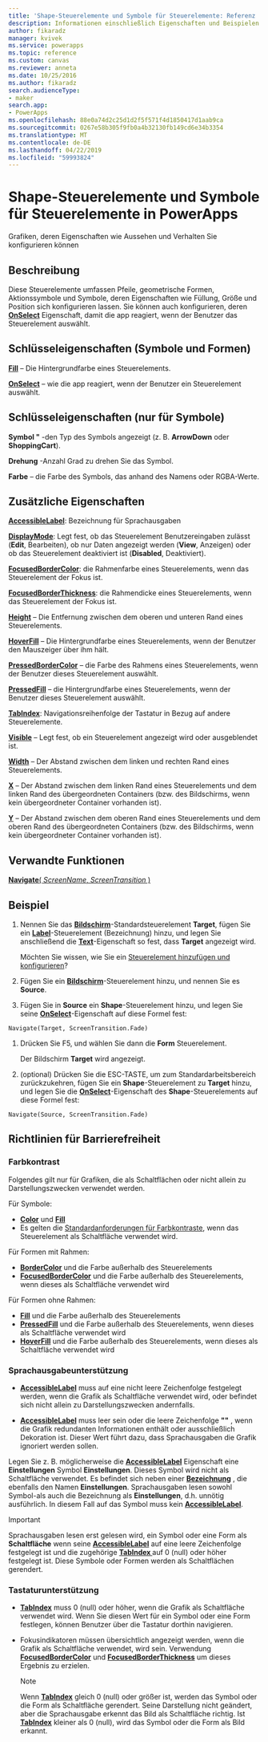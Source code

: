 ```yaml
---
title: 'Shape-Steuerelemente und Symbole für Steuerelemente: Referenz | Microsoft-Dokumentation'
description: Informationen einschließlich Eigenschaften und Beispielen für Shape-Steuerelemente und Symbole für Steuerelemente
author: fikaradz
manager: kvivek
ms.service: powerapps
ms.topic: reference
ms.custom: canvas
ms.reviewer: anneta
ms.date: 10/25/2016
ms.author: fikaradz
search.audienceType:
- maker
search.app:
- PowerApps
ms.openlocfilehash: 88e0a74d2c25d1d2f5f571f4d1850417d1aab9ca
ms.sourcegitcommit: 0267e58b305f9fb0a4b32130fb149cd6e34b3354
ms.translationtype: MT
ms.contentlocale: de-DE
ms.lasthandoff: 04/22/2019
ms.locfileid: "59993824"
---
```

# <a name="shape-controls-and-icon-controls-in-powerapps"></a>Shape-Steuerelemente und Symbole für Steuerelemente in PowerApps
Grafiken, deren Eigenschaften wie Aussehen und Verhalten Sie konfigurieren können

## <a name="description"></a>Beschreibung
Diese Steuerelemente umfassen Pfeile, geometrische Formen, Aktionssymbole und Symbole, deren Eigenschaften wie Füllung, Größe und Position sich konfigurieren lassen. Sie können auch konfigurieren, deren **[OnSelect](properties-core.md)** Eigenschaft, damit die app reagiert, wenn der Benutzer das Steuerelement auswählt.

## <a name="key-properties-icons-and-shapes"></a>Schlüsseleigenschaften (Symbole und Formen)
**[Fill](properties-color-border.md)** – Die Hintergrundfarbe eines Steuerelements.

**[OnSelect](properties-core.md)**  – wie die app reagiert, wenn der Benutzer ein Steuerelement auswählt.

## <a name="key-properties-icons-only"></a>Schlüsseleigenschaften (nur für Symbole)

**Symbol "** -den Typ des Symbols angezeigt (z. B. **ArrowDown** oder **ShoppingCart**). 

**Drehung** -Anzahl Grad zu drehen Sie das Symbol. 

**Farbe** – die Farbe des Symbols, das anhand des Namens oder RGBA-Werte.

## <a name="additional-properties"></a>Zusätzliche Eigenschaften
**[AccessibleLabel](properties-accessibility.md)**: Bezeichnung für Sprachausgaben

**[DisplayMode](properties-core.md)**: Legt fest, ob das Steuerelement Benutzereingaben zulässt (**Edit**, Bearbeiten), ob nur Daten angezeigt werden (**View**, Anzeigen) oder ob das Steuerelement deaktiviert ist (**Disabled**, Deaktiviert).

**[FocusedBorderColor](properties-color-border.md)**: die Rahmenfarbe eines Steuerelements, wenn das Steuerelement der Fokus ist.

**[FocusedBorderThickness](properties-color-border.md)**: die Rahmendicke eines Steuerelements, wenn das Steuerelement der Fokus ist.

**[Height](properties-size-location.md)** – Die Entfernung zwischen dem oberen und unteren Rand eines Steuerelements.

**[HoverFill](properties-color-border.md)** – Die Hintergrundfarbe eines Steuerelements, wenn der Benutzer den Mauszeiger über ihm hält.

**[PressedBorderColor](properties-color-border.md)**  – die Farbe des Rahmens eines Steuerelements, wenn der Benutzer dieses Steuerelement auswählt.

**[PressedFill](properties-color-border.md)**  – die Hintergrundfarbe eines Steuerelements, wenn der Benutzer dieses Steuerelement auswählt.

**[TabIndex](properties-accessibility.md)**: Navigationsreihenfolge der Tastatur in Bezug auf andere Steuerelemente.

**[Visible](properties-core.md)** – Legt fest, ob ein Steuerelement angezeigt wird oder ausgeblendet ist.

**[Width](properties-size-location.md)** – Der Abstand zwischen dem linken und rechten Rand eines Steuerelements.

**[X](properties-size-location.md)** – Der Abstand zwischen dem linken Rand eines Steuerelements und dem linken Rand des übergeordneten Containers (bzw. des Bildschirms, wenn kein übergeordneter Container vorhanden ist).

**[Y](properties-size-location.md)** – Der Abstand zwischen dem oberen Rand eines Steuerelements und dem oberen Rand des übergeordneten Containers (bzw. des Bildschirms, wenn kein übergeordneter Container vorhanden ist).

## <a name="related-functions"></a>Verwandte Funktionen

[**Navigate**( *ScreenName*, *ScreenTransition* )](../functions/function-navigate.md)

## <a name="example"></a>Beispiel

1. Nennen Sie das **[Bildschirm](control-screen.md)**-Standardsteuerelement **Target**, fügen Sie ein **[Label](control-text-box.md)**-Steuerelement (Bezeichnung) hinzu, und legen Sie anschließend die  **[Text](properties-core.md)**-Eigenschaft so fest, dass **Target** angezeigt wird.

    Möchten Sie wissen, wie Sie ein [Steuerelement hinzufügen und konfigurieren](../add-configure-controls.md)?

1. Fügen Sie ein **[Bildschirm](control-screen.md)**-Steuerelement hinzu, und nennen Sie es **Source**.

1. Fügen Sie in **Source** ein **Shape**-Steuerelement hinzu, und legen Sie seine **[OnSelect](properties-core.md)**-Eigenschaft auf diese Formel fest:

  `Navigate(Target, ScreenTransition.Fade)`
  
1. Drücken Sie F5, und wählen Sie dann die **Form** Steuerelement.

    Der Bildschirm **Target** wird angezeigt.

1. (optional) Drücken Sie die ESC-TASTE, um zum Standardarbeitsbereich zurückzukehren, fügen Sie ein **Shape**-Steuerelement zu **Target** hinzu, und legen Sie die **[OnSelect](properties-core.md)**-Eigenschaft des **Shape**-Steuerelements auf diese Formel fest:

  `Navigate(Source, ScreenTransition.Fade)`

## <a name="accessibility-guidelines"></a>Richtlinien für Barrierefreiheit

### <a name="color-contrast"></a>Farbkontrast

Folgendes gilt nur für Grafiken, die als Schaltflächen oder nicht allein zu Darstellungszwecken verwendet werden.

Für Symbole:
- **[Color](properties-color-border.md)** und **[Fill](properties-color-border.md)**
- Es gelten die [Standardanforderungen für Farbkontraste](../accessible-apps-color.md), wenn das Steuerelement als Schaltfläche verwendet wird.

Für Formen mit Rahmen:
- **[BorderColor](properties-color-border.md)** und die Farbe außerhalb des Steuerelements
- **[FocusedBorderColor](properties-color-border.md)** und die Farbe außerhalb des Steuerelements, wenn dieses als Schaltfläche verwendet wird

Für Formen ohne Rahmen:
- **[Fill](properties-color-border.md)** und die Farbe außerhalb des Steuerelements
- **[PressedFill](properties-color-border.md)** und die Farbe außerhalb des Steuerelements, wenn dieses als Schaltfläche verwendet wird
- **[HoverFill](properties-color-border.md)** und die Farbe außerhalb des Steuerelements, wenn dieses als Schaltfläche verwendet wird

### <a name="screen-reader-support"></a>Sprachausgabeunterstützung
- **[AccessibleLabel](properties-accessibility.md)**  muss auf eine nicht leere Zeichenfolge festgelegt werden, wenn die Grafik als Schaltfläche verwendet wird, oder befindet sich nicht allein zu Darstellungszwecken andernfalls.

- **[AccessibleLabel](properties-accessibility.md)**  muss leer sein oder die leere Zeichenfolge **""** , wenn die Grafik redundanten Informationen enthält oder ausschließlich Dekoration ist. Dieser Wert führt dazu, dass Sprachausgaben die Grafik ignoriert werden sollen.

Legen Sie z. B. möglicherweise die **[AccessibleLabel](properties-accessibility.md)** Eigenschaft eine **Einstellungen** Symbol **Einstellungen**. Dieses Symbol wird nicht als Schaltfläche verwendet. Es befindet sich neben einer **[Bezeichnung](control-text-box.md)** , die ebenfalls den Namen **Einstellungen**. Sprachausgaben lesen sowohl Symbol-als auch die Bezeichnung als **Einstellungen**, d.h. unnötig ausführlich. In diesem Fall auf das Symbol muss kein  **[AccessibleLabel](properties-accessibility.md)**.

> [!IMPORTANT]
> Sprachausgaben lesen erst gelesen wird, ein Symbol oder eine Form als **Schaltfläche** wenn seine **[AccessibleLabel](properties-accessibility.md)** auf eine leere Zeichenfolge festgelegt ist und die zugehörige **[TabIndex ](properties-accessibility.md)** auf 0 (null) oder höher festgelegt ist. Diese Symbole oder Formen werden als Schaltflächen gerendert. 

### <a name="keyboard-support"></a>Tastaturunterstützung
- **[TabIndex](properties-accessibility.md)**  muss 0 (null) oder höher, wenn die Grafik als Schaltfläche verwendet wird. Wenn Sie diesen Wert für ein Symbol oder eine Form festlegen, können Benutzer über die Tastatur dorthin navigieren.

- Fokusindikatoren müssen übersichtlich angezeigt werden, wenn die Grafik als Schaltfläche verwendet, wird sein. Verwendung **[FocusedBorderColor](properties-color-border.md)** und **[FocusedBorderThickness](properties-color-border.md)** um dieses Ergebnis zu erzielen.

    > [!NOTE]
    > Wenn **[TabIndex](properties-accessibility.md)** gleich 0 (null) oder größer ist, werden das Symbol oder die Form als Schaltfläche gerendert. Seine Darstellung nicht geändert, aber die Sprachausgabe erkennt das Bild als Schaltfläche richtig. Ist **[TabIndex](properties-accessibility.md)** kleiner als 0 (null), wird das Symbol oder die Form als Bild erkannt.

